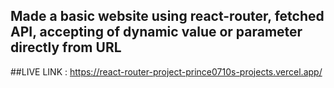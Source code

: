 ## Made a basic website using react-router, fetched API, accepting of dynamic value or parameter directly from URL
##LIVE LINK : https://react-router-project-prince0710s-projects.vercel.app/

